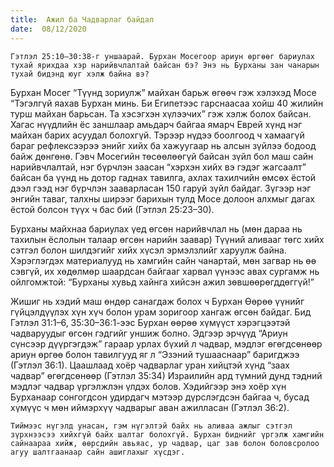 ```yaml
---
title:  Ажил ба Чадварлаг байдал
date:  08/12/2020
---
```


`Гэтлэл 25:10–30:38-г уншаарай. Бурхан Мосегоор ариун өргөөг бариулах тухай ярихдаа хэр нарийвчлалтай байсан бэ? Энэ нь Бурханы зан чанарын тухай бидэнд юуг хэлж байна вэ?`

Бурхан Мосег “Түүнд зориулж” майхан барьж өгөөч гэж хэлэхэд Мосе “Тэгэлгүй яахав Бурхан минь. Би Египетээс гарснаасаа хойш 40 жилийн турш майхан барьсан. Та хэсэгхэн хүлээчих” гэж хэлж болох байсан. Хагас нүүдлийн ёс заншлаар амьдарч байгаа ямарч Еврей хүнд нэг майхан барих асуудал болохгүй. Тэрээр нүдээ боолгоод ч хамаагүй бараг рефлексээрээ энийг хийх ба хажуугаар нь алсын зүйлээ бодоод байж дөнгөнө. Гэвч Мосегийн төсөөлөөгүй байсан зүйл бол маш сайн нарийвчлалтай, нэг бүрчлэн заасан “хэрхэн хийх вэ гэдэг жагсаалт” байсан ба үүнд нь дотор гаднах тавилга, ахлах тахилчийн өмсөх ёстой дээл гээд нэг бүрчлэн зааварласан 150 гаруй зүйл байдаг. Зүгээр нэг энгийн таваг, талхны ширээг барихын тулд Мосе долоон алхмыг дагах ёстой болсон түүх ч бас бий (Гэтлэл 25:23–30).

Бурханы майхнаа бариулах үед өгсөн нарийвчлал нь (мөн дараа нь тахилын ёслолын талаар өгсөн нарийн заавар) Түүний аливааг төгс хийх сэтгэл болон шилдэгийг хийх хүсэл эрмэлзлийг харуулж байна. Хэрэглэгдэх материалууд нь хамгийн сайн чанартай, мөн загвар нь өө сэвгүй, их хөдөлмөр шаардсан байгааг харвал үүнээс авах сургамж нь ойлгомжтой: “Бурханы хувьд хайнга хийсэн ажил зөвшөөрөгддөггүй!”

Жишиг нь хэдий маш өндөр санагдаж болох ч Бурхан Өөрөө үүнийг гүйцэлдүүлэх хүн хүч болон урам зоригоор хангаж өгсөн байдаг. Бид Гэтлэл 31:1–6, 35:30–36:1-ээс Бурхан өөрөө хүмүүст хэрэгцээтэй чадваруудыг өгсөн гэдгийг уншиж болно. Эдгээр эрчүүд “Ариун сүнсээр дүүргэгдэж” гараар урлах бүхий л чадвар, мэдлэг өгөгдсөнөөр ариун өргөө болон тавилгууд яг л “Эзэний тушааснаар” баригджээ (Гэтлэл 36:1). Цаашлаад хоёр чадварлаг уран хийцтэй хүнд “заах чадвар” өгөгдсөнөөр (Гэтлэл 35:34) Израилийн ард түмний дунд тэдний мэдлэг чадвар үргэлжлэн үлдэх болов. Хэдийгээр энэ хоёр хүн Бурханаар сонгогдсон удирдагч мэтээр дүрслэгдсэн байгаа ч, бусад хүмүүс ч мөн иймэрхүү чадварыг аван ажилласан (Гэтлэл 36:2).

`Тиймээс нүгэлд унасан, гэм нүгэлтэй байх нь аливаа ажлыг сэтгэл зүрхнээсээ хийхгүй байх шалтаг болохгүй. Бурхан биднийг үргэлж хамгийн сайнаараа хийж, өөрсдийн авьяас, ур чадвар, цаг зав болон боловсролоо агуу шалтгаанаар сайн ашиглахыг хүсдэг.`